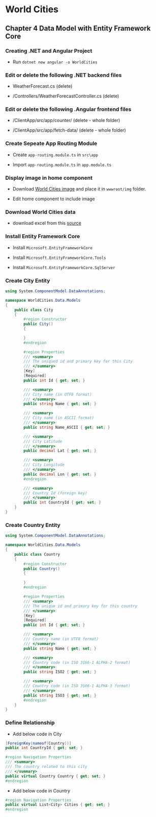 # World Cities



## Chapter 4 Data Model with Entity Framework Core

### Creating .NET and Angular Project

- Run `dotnet new angular -o WorldCities`

### Edit or delete the following .NET backend files

- WeatherForecast.cs (delete)

- /Controllers/WeatherForecastController.cs (delete)

### Edit or delete the following .Angular frontend files

- /ClientApp/src/app/counter/ (delete - whole folder)

- /ClientApp/src/app/fetch-data/ (delete - whole folder)

### Create Sepeate App Routing Module

- Create `app-routing.module.ts` in `src\app`

- Import `app-routing.module.ts` in `app.module.ts`

### Display image in home component

- Download [World Cities image](https://www.pexels.com/photo/close-up-of-globe-335393) and place it in `wwwroot/img` folder.

- Edit home component to include image

### Download World Cities data

- download excel from this [source](https://simplemaps.com/data/world-cities)

### Install Entity Framework Core

- Install `Microsoft.EntityFrameworkCore`

- Install `Microsoft.EntityFrameworkCore.Tools`

- Install `Microsoft.EntityFrameworkCore.SqlServer`

### Create City Entity

```cs
using System.ComponentModel.DataAnnotations;

namespace WorldCities.Data.Models
{
    public class City
    {
        #region Constructor
        public City()
        {

        }
        #endregion

        #region Properties
        /// <summary>
        /// The uniqued id and primary key for this City
        /// </summary>
        [Key]
        [Required]
        public int Id { get; set; }

        /// <summary>
        /// City name (in UTF8 format)
        /// </summary>
        public string Name { get; set; }

        /// <summary>
        /// City name (in ASCII format)
        /// </summary>
        public string Name_ASCII { get; set; }

        /// <summary>
        /// City Latitude
        /// </summary>
        public decimal Lat { get; set; }

        /// <summary>
        /// City Longitude
        /// </summary>
        public decimal Lon { get; set; }
        #endregion

        /// <summary>
        /// Country Id (foreign key)
        /// </summary>
        public int CountryId { get; set; }
    }
}
```

### Create Country Entity

```cs
using System.ComponentModel.DataAnnotations;

namespace WorldCities.Data.Models
{
    public class Country
    {
        #region Constructor
        public Country()
        {

        }
        #endregion

        #region Properties
        /// <summary>
        /// The unique id and primary key for this country
        /// </summary>
        [Key]
        [Required]
        public int Id { get; set; }

        /// <summary>
        /// Country name (in UTF8 format)
        /// </summary>
        public string Name { get; set; }

        /// <summary>
        /// Country code (in ISO 3166-1 ALPHA-2 format)
        /// </summary>
        public string ISO2 { get; set; }

        /// <summary>
        /// Country code (in ISO 3166-1 ALPHA-3 format)
        /// </summary>
        public string ISO3 { get; set; }
        #endregion
    }
}
```

### Define Relationship

- Add below code in City

```cs
[ForeignKey(nameof(Country))]
public int CountryId { get; set; }

#region Navigation Properties
/// <summary>
/// The country related to this city
/// </summary>
public virtual Country Country { get; set; }
#endregion
```

- Add below code in Country

```cs
#region Navigation Properties
public virtual List<City> Cities { get; set; }
#endregion
```